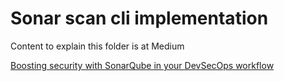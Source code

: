 
# Sonar scan cli implementation

Content to explain this folder is at Medium

[Boosting security with SonarQube in your DevSecOps workflow](https://dionizioferreira.medium.com/boosting-security-with-sonarqube-in-your-devsecops-workflow-5436fd3bffa3)